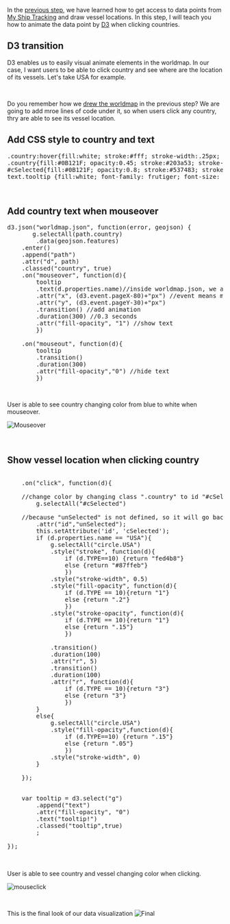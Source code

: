 In the [previous step](Access_data), we have learned how to get access to data points from [My Ship Tracking](http://www.myshiptracking.com/) and draw vessel locations. In this step, I will teach you how to animate the data point by [D3](https://d3js.org) when clicking countries.

## D3 transition
D3 enables us to easily visual animate elements in the worldmap. In our case, I want users to be able to click country and see where are the location of its vessels. Let's take USA for example.

<br />

Do you remember how we [drew the worldmap](https://github.com/darrenyang0116/Global-fishing-vessel-watch/blob/master/Create_map/D3.md) in the previous step? We are going to add mroe lines of code under it, so when users click any country, thry are able to see its vessel location.

## Add CSS style to country and text
<pre>
.country:hover{fill:white; stroke:#fff; stroke-width:.25px; opacity:.2;}
.country{fill:#0B121F; opacity:0.45; stroke:#203a53; stroke-width:1.5px;}
#cSelected{fill:#0B121F; opacity:0.8; stroke:#537483; stroke-width:2px;}
text.tooltip {fill:white; font-family: frutiger; font-size: 12px;}  
</pre>

<br />

## Add country text when mouseover
<pre>
d3.json("worldmap.json", function(error, geojson) {
       g.selectAll(path.country)
        .data(geojson.features)
	.enter()
	.append("path")
	.attr("d", path)
	.classed("country", true)
	.on("mouseover", function(d){
		tooltip
		.text(d.properties.name)//inside worldmap.json, we are looking for country name	
		.attr("x", (d3.event.pageX-80)+"px") //event means mouse event, px is pixel
		.attr("y", (d3.event.pageY-30)+"px")
		.transition() //add animation
		.duration(300) //0.3 seconds
		.attr("fill-opacity", "1") //show text
		})

	.on("mouseout", function(d){
		tooltip
		.transition()
		.duration(300)
		.attr("fill-opacity","0") //hide text
		})
</pre>

<br />

User is able to see country changing color from blue to white when mouseover.

![Mouseover](http://i.imgur.com/s0b26eW.png)

<br />

## Show vessel location when clicking country
<pre>

	.on("click", function(d){
	
	//change color by changing class ".country" to id "#cSelected" when click
		g.selectAll("#cSelected")
	
	//because "unSelected" is not defined, so it will go back to default class "country"
		.attr("id","unSelected"); 
		this.setAttribute('id', 'cSelected');
		if (d.properties.name == "USA"){
			g.selectAll("circle.USA")
			.style("stroke", function(d){
				if (d.TYPE==10) {return "fed4b8"} 
				else {return "#87ffeb"}
				})
			.style("stroke-width", 0.5)
			.style("fill-opacity", function(d){
				if (d.TYPE == 10){return "1"} 
				else {return ".2"}
				})
			.style("stroke-opacity", function(d){
				if (d.TYPE == 10){return "1"} 
				else {return ".15"}
				})

			.transition()
			.duration(100)
			.attr("r", 5)
			.transition()
			.duration(100)
			.attr("r", function(d){
				if (d.TYPE == 10){return "3"} 
				else {return "3"}
				})
		}      		
		else{	
			g.selectAll("circle.USA")
			.style("fill-opacity",function(d){
				if (d.TYPE==10) {return ".15"} 
				else {return ".05"}
				})	 
			.style("stroke-width", 0)
		}

	});


	var tooltip = d3.select("g")
		.append("text")
		.attr("fill-opacity", "0")
		.text("tooltip!")
		.classed("tooltip",true)
		;

});
	
</pre>

<br />
User is able to see country and vessel changing color when clicking.

![mouseclick](http://i.imgur.com/JIvuDL9.png)

<br />

This is the final look of our data visualization
![Final](blob:http://imgur.com/f14bd9a9-3871-44fb-901c-d1bc2cf3b365)
